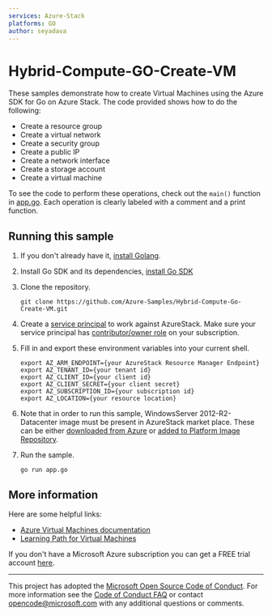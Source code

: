 ```yaml
---
services: Azure-Stack
platforms: GO
author: seyadava
---
```


# Hybrid-Compute-GO-Create-VM

These samples demonstrate how to create Virtual Machines using the Azure SDK for Go on Azure Stack.
The code provided shows how to do the following:

- Create a resource group
- Create a virtual network
- Create a security group
- Create a public IP
- Create a network interface
- Create a storage account
- Create a virtual machine

To see the code to perform these operations,
check out the `main()` function in [app.go](app.go).
Each operation is clearly labeled with a comment and a print function.


## Running this sample
1.  If you don't already have it, [install Golang](https://golang.org/doc/install).

2.  Install Go SDK and its dependencies, [install Go SDK](https://github.com/azure/azure-sdk-for-go) 

3.  Clone the repository.

    ```
    git clone https://github.com/Azure-Samples/Hybrid-Compute-Go-Create-VM.git
    ```

4.  Create a [service principal](https://docs.microsoft.com/en-us/azure/azure-stack/azure-stack-create-service-principals) to work against AzureStack. Make sure your service principal has [contributor/owner role](https://docs.microsoft.com/en-us/azure/azure-stack/azure-stack-create-service-principals#assign-role-to-service-principal) on your subscription.

6.  Fill in and export these environment variables into your current shell. 

    ```
    export AZ_ARM_ENDPOINT={your AzureStack Resource Manager Endpoint}
    export AZ_TENANT_ID={your tenant id}
    export AZ_CLIENT_ID={your client id}
    export AZ_CLIENT_SECRET={your client secret}
    export AZ_SUBSCRIPTION_ID={your subscription id}
    export AZ_LOCATION={your resource location}
    
    ```

7.  Note that in order to run this sample, WindowsServer 2012-R2-Datacenter image must be present in AzureStack market place. These can be either [downloaded from Azure](https://docs.microsoft.com/en-us/azure/azure-stack/azure-stack-download-azure-marketplace-item) or [added to Platform Image Repository](https://docs.microsoft.com/en-us/azure/azure-stack/azure-stack-add-vm-image).


8. Run the sample.

    ```
    go run app.go
    ```
    
## More information

Here are some helpful links:

- [Azure Virtual Machines documentation](https://azure.microsoft.com/services/virtual-machines/)
- [Learning Path for Virtual Machines](https://azure.microsoft.com/documentation/learning-paths/virtual-machines/)

If you don't have a Microsoft Azure subscription you can get a FREE trial account [here](http://go.microsoft.com/fwlink/?LinkId=330212).

---

This project has adopted the [Microsoft Open Source Code of Conduct](https://opensource.microsoft.com/codeofconduct/). For more information see the [Code of Conduct FAQ](https://opensource.microsoft.com/codeofconduct/faq/) or contact [opencode@microsoft.com](mailto:opencode@microsoft.com) with any additional questions or comments.
